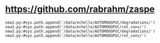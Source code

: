 # https://github.com/rabrahm/zaspe

```console
new2.py:#sys.path.append('/data/echelle/AUTOMOOGPUC/degradations/')
new2.py:#sys.path.append('/data/echelle/AUTOMOOGPUC/rot_conv/')
new3.py:#sys.path.append('/data/echelle/AUTOMOOGPUC/degradations/')
new3.py:#sys.path.append('/data/echelle/AUTOMOOGPUC/rot_conv/')

```
